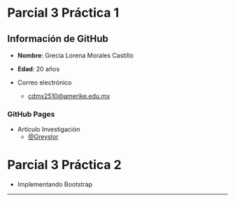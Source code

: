 # Parcial 3 Práctica 1
## Información de GitHub

- **Nombre**: Grecia Lorena Morales Castillo
- **Edad**: 20 años

- Correo electrónico
    - cdmx2510@amerike.edu.mx

### GitHub Pages
- Artículo Investigación
    - [@Greyslor](https://greyslor.github.io/ArticuloInvestigacion/)


# Parcial 3 Práctica 2
- Implementando Bootstrap
---